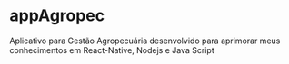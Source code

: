 # appAgropec
 Aplicativo para Gestão Agropecuária desenvolvido para aprimorar meus conhecimentos em React-Native, Nodejs e Java Script 
